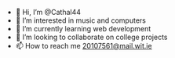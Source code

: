 - 👋 Hi, I’m @Cathal44
- 👀 I’m interested in music and computers
- 🌱 I’m currently learning web development
- 💞️ I’m looking to collaborate on college projects
- 📫 How to reach me 20107561@mail.wit.ie

<!---
Cathal44/Cathal44 is a ✨ special ✨ repository because its `README.md` (this file) appears on your GitHub profile.
You can click the Preview link to take a look at your changes.
--->
